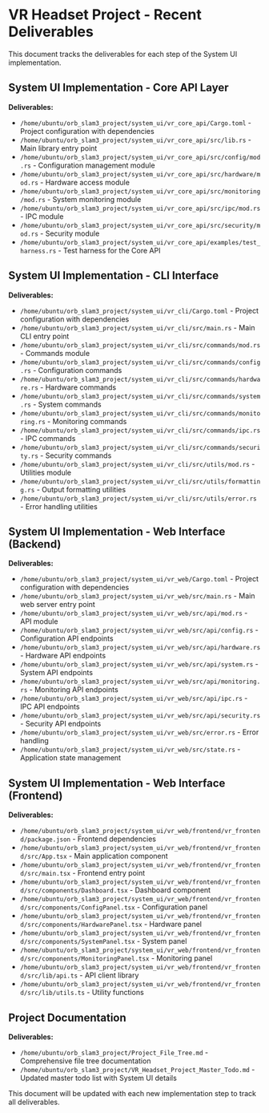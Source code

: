 # VR Headset Project - Recent Deliverables

This document tracks the deliverables for each step of the System UI implementation.

## System UI Implementation - Core API Layer

**Deliverables:**
- `/home/ubuntu/orb_slam3_project/system_ui/vr_core_api/Cargo.toml` - Project configuration with dependencies
- `/home/ubuntu/orb_slam3_project/system_ui/vr_core_api/src/lib.rs` - Main library entry point
- `/home/ubuntu/orb_slam3_project/system_ui/vr_core_api/src/config/mod.rs` - Configuration management module
- `/home/ubuntu/orb_slam3_project/system_ui/vr_core_api/src/hardware/mod.rs` - Hardware access module
- `/home/ubuntu/orb_slam3_project/system_ui/vr_core_api/src/monitoring/mod.rs` - System monitoring module
- `/home/ubuntu/orb_slam3_project/system_ui/vr_core_api/src/ipc/mod.rs` - IPC module
- `/home/ubuntu/orb_slam3_project/system_ui/vr_core_api/src/security/mod.rs` - Security module
- `/home/ubuntu/orb_slam3_project/system_ui/vr_core_api/examples/test_harness.rs` - Test harness for the Core API

## System UI Implementation - CLI Interface

**Deliverables:**
- `/home/ubuntu/orb_slam3_project/system_ui/vr_cli/Cargo.toml` - Project configuration with dependencies
- `/home/ubuntu/orb_slam3_project/system_ui/vr_cli/src/main.rs` - Main CLI entry point
- `/home/ubuntu/orb_slam3_project/system_ui/vr_cli/src/commands/mod.rs` - Commands module
- `/home/ubuntu/orb_slam3_project/system_ui/vr_cli/src/commands/config.rs` - Configuration commands
- `/home/ubuntu/orb_slam3_project/system_ui/vr_cli/src/commands/hardware.rs` - Hardware commands
- `/home/ubuntu/orb_slam3_project/system_ui/vr_cli/src/commands/system.rs` - System commands
- `/home/ubuntu/orb_slam3_project/system_ui/vr_cli/src/commands/monitoring.rs` - Monitoring commands
- `/home/ubuntu/orb_slam3_project/system_ui/vr_cli/src/commands/ipc.rs` - IPC commands
- `/home/ubuntu/orb_slam3_project/system_ui/vr_cli/src/commands/security.rs` - Security commands
- `/home/ubuntu/orb_slam3_project/system_ui/vr_cli/src/utils/mod.rs` - Utilities module
- `/home/ubuntu/orb_slam3_project/system_ui/vr_cli/src/utils/formatting.rs` - Output formatting utilities
- `/home/ubuntu/orb_slam3_project/system_ui/vr_cli/src/utils/error.rs` - Error handling utilities

## System UI Implementation - Web Interface (Backend)

**Deliverables:**
- `/home/ubuntu/orb_slam3_project/system_ui/vr_web/Cargo.toml` - Project configuration with dependencies
- `/home/ubuntu/orb_slam3_project/system_ui/vr_web/src/main.rs` - Main web server entry point
- `/home/ubuntu/orb_slam3_project/system_ui/vr_web/src/api/mod.rs` - API module
- `/home/ubuntu/orb_slam3_project/system_ui/vr_web/src/api/config.rs` - Configuration API endpoints
- `/home/ubuntu/orb_slam3_project/system_ui/vr_web/src/api/hardware.rs` - Hardware API endpoints
- `/home/ubuntu/orb_slam3_project/system_ui/vr_web/src/api/system.rs` - System API endpoints
- `/home/ubuntu/orb_slam3_project/system_ui/vr_web/src/api/monitoring.rs` - Monitoring API endpoints
- `/home/ubuntu/orb_slam3_project/system_ui/vr_web/src/api/ipc.rs` - IPC API endpoints
- `/home/ubuntu/orb_slam3_project/system_ui/vr_web/src/api/security.rs` - Security API endpoints
- `/home/ubuntu/orb_slam3_project/system_ui/vr_web/src/error.rs` - Error handling
- `/home/ubuntu/orb_slam3_project/system_ui/vr_web/src/state.rs` - Application state management

## System UI Implementation - Web Interface (Frontend)

**Deliverables:**
- `/home/ubuntu/orb_slam3_project/system_ui/vr_web/frontend/vr_frontend/package.json` - Frontend dependencies
- `/home/ubuntu/orb_slam3_project/system_ui/vr_web/frontend/vr_frontend/src/App.tsx` - Main application component
- `/home/ubuntu/orb_slam3_project/system_ui/vr_web/frontend/vr_frontend/src/main.tsx` - Frontend entry point
- `/home/ubuntu/orb_slam3_project/system_ui/vr_web/frontend/vr_frontend/src/components/Dashboard.tsx` - Dashboard component
- `/home/ubuntu/orb_slam3_project/system_ui/vr_web/frontend/vr_frontend/src/components/ConfigPanel.tsx` - Configuration panel
- `/home/ubuntu/orb_slam3_project/system_ui/vr_web/frontend/vr_frontend/src/components/HardwarePanel.tsx` - Hardware panel
- `/home/ubuntu/orb_slam3_project/system_ui/vr_web/frontend/vr_frontend/src/components/SystemPanel.tsx` - System panel
- `/home/ubuntu/orb_slam3_project/system_ui/vr_web/frontend/vr_frontend/src/components/MonitoringPanel.tsx` - Monitoring panel
- `/home/ubuntu/orb_slam3_project/system_ui/vr_web/frontend/vr_frontend/src/lib/api.ts` - API client library
- `/home/ubuntu/orb_slam3_project/system_ui/vr_web/frontend/vr_frontend/src/lib/utils.ts` - Utility functions

## Project Documentation

**Deliverables:**
- `/home/ubuntu/orb_slam3_project/Project_File_Tree.md` - Comprehensive file tree documentation
- `/home/ubuntu/orb_slam3_project/VR_Headset_Project_Master_Todo.md` - Updated master todo list with System UI details

This document will be updated with each new implementation step to track all deliverables.

